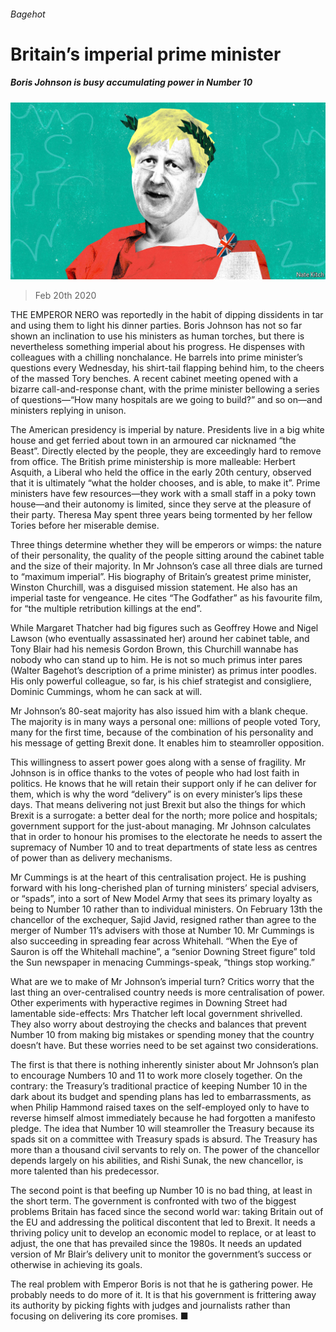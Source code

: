 ###### Bagehot

# Britain’s imperial prime minister 

##### Boris Johnson is busy accumulating power in Number 10 

![image](images/20200222_BRD000_0.jpg) 

> Feb 20th 2020 

THE EMPEROR NERO was reportedly in the habit of dipping dissidents in tar and using them to light his dinner parties. Boris Johnson has not so far shown an inclination to use his ministers as human torches, but there is nevertheless something imperial about his progress. He dispenses with colleagues with a chilling nonchalance. He barrels into prime minister’s questions every Wednesday, his shirt-tail flapping behind him, to the cheers of the massed Tory benches. A recent cabinet meeting opened with a bizarre call-and-response chant, with the prime minister bellowing a series of questions—“How many hospitals are we going to build?” and so on—and ministers replying in unison.

The American presidency is imperial by nature. Presidents live in a big white house and get ferried about town in an armoured car nicknamed “the Beast”. Directly elected by the people, they are exceedingly hard to remove from office. The British prime ministership is more malleable: Herbert Asquith, a Liberal who held the office in the early 20th century, observed that it is ultimately “what the holder chooses, and is able, to make it”. Prime ministers have few resources—they work with a small staff in a poky town house—and their autonomy is limited, since they serve at the pleasure of their party. Theresa May spent three years being tormented by her fellow Tories before her miserable demise.


Three things determine whether they will be emperors or wimps: the nature of their personality, the quality of the people sitting around the cabinet table and the size of their majority. In Mr Johnson’s case all three dials are turned to “maximum imperial”. His biography of Britain’s greatest prime minister, Winston Churchill, was a disguised mission statement. He also has an imperial taste for vengeance. He cites “The Godfather” as his favourite film, for “the multiple retribution killings at the end”.

While Margaret Thatcher had big figures such as Geoffrey Howe and Nigel Lawson (who eventually assassinated her) around her cabinet table, and Tony Blair had his nemesis Gordon Brown, this Churchill wannabe has nobody who can stand up to him. He is not so much primus inter pares (Walter Bagehot’s description of a prime minister) as primus inter poodles. His only powerful colleague, so far, is his chief strategist and consigliere, Dominic Cummings, whom he can sack at will.

Mr Johnson’s 80-seat majority has also issued him with a blank cheque. The majority is in many ways a personal one: millions of people voted Tory, many for the first time, because of the combination of his personality and his message of getting Brexit done. It enables him to steamroller opposition.

This willingness to assert power goes along with a sense of fragility. Mr Johnson is in office thanks to the votes of people who had lost faith in politics. He knows that he will retain their support only if he can deliver for them, which is why the word “delivery” is on every minister’s lips these days. That means delivering not just Brexit but also the things for which Brexit is a surrogate: a better deal for the north; more police and hospitals; government support for the just-about managing. Mr Johnson calculates that in order to honour his promises to the electorate he needs to assert the supremacy of Number 10 and to treat departments of state less as centres of power than as delivery mechanisms.

Mr Cummings is at the heart of this centralisation project. He is pushing forward with his long-cherished plan of turning ministers’ special advisers, or “spads”, into a sort of New Model Army that sees its primary loyalty as being to Number 10 rather than to individual ministers. On February 13th the chancellor of the exchequer, Sajid Javid, resigned rather than agree to the merger of Number 11’s advisers with those at Number 10. Mr Cummings is also succeeding in spreading fear across Whitehall. “When the Eye of Sauron is off the Whitehall machine”, a “senior Downing Street figure” told the Sun newspaper in menacing Cummings-speak, “things stop working.”

What are we to make of Mr Johnson’s imperial turn? Critics worry that the last thing an over-centralised country needs is more centralisation of power. Other experiments with hyperactive regimes in Downing Street had lamentable side-effects: Mrs Thatcher left local government shrivelled. They also worry about destroying the checks and balances that prevent Number 10 from making big mistakes or spending money that the country doesn’t have. But these worries need to be set against two considerations.

The first is that there is nothing inherently sinister about Mr Johnson’s plan to encourage Numbers 10 and 11 to work more closely together. On the contrary: the Treasury’s traditional practice of keeping Number 10 in the dark about its budget and spending plans has led to embarrassments, as when Philip Hammond raised taxes on the self-employed only to have to reverse himself almost immediately because he had forgotten a manifesto pledge. The idea that Number 10 will steamroller the Treasury because its spads sit on a committee with Treasury spads is absurd. The Treasury has more than a thousand civil servants to rely on. The power of the chancellor depends largely on his abilities, and Rishi Sunak, the new chancellor, is more talented than his predecessor.

The second point is that beefing up Number 10 is no bad thing, at least in the short term. The government is confronted with two of the biggest problems Britain has faced since the second world war: taking Britain out of the EU and addressing the political discontent that led to Brexit. It needs a thriving policy unit to develop an economic model to replace, or at least to adjust, the one that has prevailed since the 1980s. It needs an updated version of Mr Blair’s delivery unit to monitor the government’s success or otherwise in achieving its goals.

The real problem with Emperor Boris is not that he is gathering power. He probably needs to do more of it. It is that his government is frittering away its authority by picking fights with judges and journalists rather than focusing on delivering its core promises. ■

